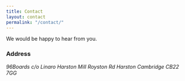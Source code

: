 ```yaml
---
title: Contact
layout: contact
permalink: "/contact/"
---
```

<div class="row no-padding">
    <div class="contact-hero text-center">
        We would be happy to hear from you.
    </div>
</div>

<div class="container">
<div class="col-md-3">
<h3>Address</h3>
<address>
96Boards c/o Linaro
Harston Mill
Royston Rd
Harston
Cambridge
CB22 7GG
</address>

<br>
</div>
<div class="col-md-9">

<div class="cognito">
<script src="https://services.cognitoforms.com/s/KvRQmIn2dku6k6gGP711jw"></script>
<script>Cognito.load("forms", { id: "1" });</script>
</div>

</div>
</div>
